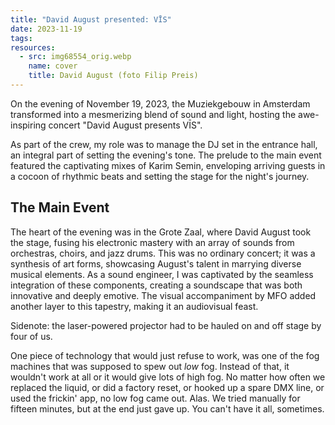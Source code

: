 ```yaml
---
title: "David August presented: VĪS"
date: 2023-11-19
tags:
resources:
  - src: img68554_orig.webp
    name: cover
    title: David August (foto Filip Preis)
---
```

On the evening of November 19, 2023, the Muziekgebouw in Amsterdam transformed into a mesmerizing blend of sound and light, hosting the awe-inspiring concert "David August presents VĪS".
<!--more-->
As part of the crew, my role was to manage the DJ set in the entrance hall, an integral part of setting the evening's tone. The prelude to the main event featured the captivating mixes of Karim Semin, enveloping arriving guests in a cocoon of rhythmic beats and setting the stage for the night's journey.

## The Main Event
The heart of the evening was in the Grote Zaal, where David August took the stage, fusing his electronic mastery with an array of sounds from orchestras, choirs, and jazz drums. This was no ordinary concert; it was a synthesis of art forms, showcasing August's talent in marrying diverse musical elements. As a sound engineer, I was captivated by the seamless integration of these components, creating a soundscape that was both innovative and deeply emotive. The visual accompaniment by MFO added another layer to this tapestry, making it an audiovisual feast.

Sidenote: the laser-powered projector had to be hauled on and off stage by four of us.

One piece of technology that would just refuse to work, was one of the fog machines that was supposed to spew out _low_ fog. Instead of that, it wouldn't work at all or it would give lots of high fog. No matter how often we replaced the liquid, or did a factory reset, or hooked up a spare DMX line, or used the frickin' app, no low fog came out. Alas. We tried manually for fifteen minutes, but at the end just gave up. You can't have it all, sometimes.
